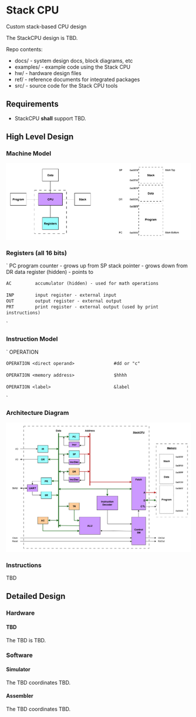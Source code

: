 # Stack CPU
Custom stack-based CPU design 

The StackCPU design is TBD.  

Repo contents:

* docs/          - system design docs, block diagrams, etc
* examples/      - example code using the Stack CPU
* hw/            - hardware design files
* ref/           - reference documents for integrated packages
* src/           - source code for the Stack CPU tools


## Requirements

* StackCPU **shall** support TBD.


## High Level Design

### Machine Model

![model](https://github.com/dervish77/StackCPU/blob/master/docs/StackCPU-Machine-Model.png?raw=true)

### Registers (all 16 bits)

`
    PC         program counter - grows up from <bottom of mem>
    SP         stack pointer - grows down from <top of mem>
    DR         data register (hidden) - points to <mem above top of program>
	
    AC         accumulator (hidden) - used for math operations

    INP        input register - external input
    OUT        output register - external output 
    PRT        print register - external output (used by print instructions)
`

### Instruction Model

`
    OPERATION

    OPERATION <direct operand>               #dd or "c"

    OPERATION <memory address>               $hhhh

    OPERATION <label>                        &label
`

### Architecture Diagram

![architecture](https://github.com/dervish77/StackCPU/blob/master/docs/StackCPU-Architecture.png?raw=true)

### Instructions

TBD


## Detailed Design

### Hardware

#### TBD

The TBD is TBD.

### Software

#### Simulator

The TBD coordinates TBD.

#### Assembler

The TBD coordinates TBD.




